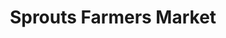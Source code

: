 ---
title: "Sprouts Farmers Market"
url: /garden-grove/sprouts-farmers-market/
shop: supermarket
---